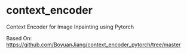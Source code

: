 # context_encoder
Context Encoder for Image Inpainting using Pytorch

Based On: https://github.com/BoyuanJiang/context_encoder_pytorch/tree/master
